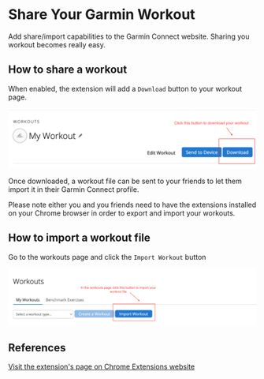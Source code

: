 # Share Your Garmin Workout

Add share/import capabilities to the Garmin Connect website. Sharing you workout becomes really easy.

## How to share a workout

When enabled, the extension will add a `Download` button to your workout page. 

![How to download the workout](https://github.com/fulippo/share-your-garmin-workout/blob/master/assets/download.png "How to download the workout")

Once downloaded, a workout file can be sent to your friends to let them import it in their Garmin Connect profile.

Please note either you and you friends need to have the extensions installed on your Chrome browser in order to export and import your workouts.

## How to import a workout file

Go to the workouts page and click the `Import Workout` button

![How to import a workout](https://github.com/fulippo/share-your-garmin-workout/blob/master/assets/import.png "How to import the workout")



## References

[Visit the extension's page on Chrome Extensions website](https://chrome.google.com/webstore/detail/share-your-garmin-connect/kdpolhnlnkengkmfncjdbfdehglepmff)


